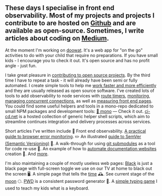 ## These days I specialise in front end observability. Most of my projects and projects I contribute to are hosted on [Github](https://github.com/omrilotan) and are available as open-source. Sometimes, I write articles about coding on [Medium](https://medium.com/@omrilotan).

At the moment I'm working on [doowat](https://doowat.net). It's a web app for "on the go" activities to do with your child that require no preparations. If you have small kids - I encourage you to check it out. It's open source and has no profit angle - just fun.

I take great pleasure in [contributing to open source projects](https://github.com/search?q=is%3Apr+author%3Aomrilotan+-user%3Aomrilotan+-user%3Afiverr&type=Issues). By the third time I have to repeat a task - it will already have been semi or fully automated. I create simple tools to help me [work faster and more efficiently](https://github.com/search?utf8=%E2%9C%93&q=productivity+user%3Aomrilotan&type=Repositories) and they are usually released as open source software. I've created lots of tools to add observability to node services with [route timers](https://github.com/omrilotan/routes/tree/master/packages/time#readme), [monitoring](https://github.com/fiverr/node-statsd-client), [managing concurrent connections](https://github.com/omrilotan/graceful-shutdown), as well as [measuring front end pages](https://github.com/fiverr/page-timing). You could find some useful helpers and tools in a mono-repo dedicated to small NPM packages and development tools: [🚝 mono](https://omrilotan.com/mono/) &mdash; Check it out. [ci-cd.net](https://ci-cd.net/) is a hosted collection of generic helper shell scripts, which aim to streamline continues integration and delivery processes across services.

Short articles I've written include 💂‍ Front end observability. [A practical guide to browser error monitoring](https://medium.com/fiverr-engineering/front-end-observability-a-practical-guide-to-browsers-error-monitoring-with-window-onerror-307f7a93deef). ✏️ An illustrated [guide to SemVer (Semantic Versioning)](https://medium.com/fiverr-engineering/major-minor-patch-a5298e2e1798) 🤺. A walk-through for using [git submodules](https://medium.com/fiverr-engineering/working-with-git-submodules-ec6210801e07) as a tool for code re-use 🐙. An example of how to [automate documentation websites](https://medium.com/fiverr-engineering/robots-writing-docs-3b9877e42c31) creation 🤖. And [more](https://medium.com/@omrilotan).

I'm also maintaining a couple of mostly useless web pages: [Black](https://omrilotan.com/black/) is just a black page with full-screen toggle we use on our TV at home to black out the screen 🖥. A simple page that tells the [time](https://omrilotan.com/time/) 🕰. See current stage of the [moon](https://omrilotan.com/moon/) 🌕. [PWD](https://omrilotan.com/pwd/) is a consistent password generator 🔑. A [simple typing game](https://omrilotan.com/reprint/) I used to teach my kids what is a keyboard.
